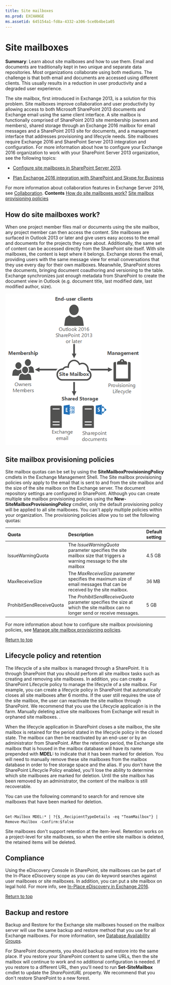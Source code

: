 ```yaml
---
title: Site mailboxes
ms.prod: EXCHANGE
ms.assetid: 645154a1-fd8a-4332-a306-5ce0b4be1a05
---
```



# Site mailboxes
 **Summary**: Learn about site mailboxes and how to use them.
Email and documents are traditionally kept in two unique and separate data repositories. Most organizations collaborate using both mediums. The challenge is that both email and documents are accessed using different clients. This usually results in a reduction in user productivity and a degraded user experience.
  
    
    

The site mailbox, first introduced in Exchange 2013, is a solution for this problem. Site mailboxes improve collaboration and user productivity by allowing access to both Microsoft SharePoint 2013 documents and Exchange email using the same client interface. A site mailbox is functionally comprised of SharePoint 2013 site membership (owners and members), shared storage through an Exchange 2016 mailbox for email messages and a SharePoint 2013 site for documents, and a management interface that addresses provisioning and lifecycle needs. 
Site mailboxes require Exchange 2016 and SharePoint Server 2013 integration and configuration. For more information about how to configure your Exchange 2016 organization to work with your SharePoint Server 2013 organization, see the following topics: 
  
    
    


-  [Configure site mailboxes in SharePoint Server 2013](https://go.microsoft.com/fwlink/p/?LinkId=258264).
    
  
-  [Plan Exchange 2016 integration with SharePoint and Skype for Business](plan-exchange-2016-integration-with-sharepoint-and-skype-for-business.md)
    
  
For more information about collaboration features in Exchange Server 2016, see  [Collaboration](collaboration.md). **Contents** [How do site mailboxes work?](site-mailboxes.md#howwork) [Site mailbox provisioning policies](site-mailboxes.md#policies)
## How do site mailboxes work?
<a name="howwork"> </a>

When one project member files mail or documents using the site mailbox, any project member can then access the content. Site mailboxes are surfaced in Outlook 2013 or later and give users easy access to the email and documents for the projects they care about. Additionally, the same set of content can be accessed directly from the SharePoint site itself. With site mailboxes, the content is kept where it belongs. Exchange stores the email, providing users with the same message view for email conversations that they use every day for their own mailboxes. Meanwhile, SharePoint stores the documents, bringing document coauthoring and versioning to the table. Exchange synchronizes just enough metadata from SharePoint to create the document view in Outlook (e.g. document title, last modified date, last modified author, size).
  
    
    

  
    
    
![Site mailboxes storage and usage diagram](images/ITPro_SiteMailbox_DataFlow.png)
  
    
    

  
    
    

  
    
    

## Site mailbox provisioning policies
<a name="policies"> </a>

Site mailbox quotas can be set by using the **SiteMailboxProvisioningPolicy** cmdlets in the Exchange Management Shell. The Site mailbox provisioning policies only apply to the email that is sent to and from the site mailbox and the size of the site mailbox on the Exchange server. The document repository settings are configured in SharePoint. Although you can create multiple site mailbox provisioning policies using the **New-SiteMailboxProvisioningPolicy** cmdlet, only the default provisioning policy will be applied to all site mailboxes. You can't apply multiple policies within your organization. The provisioning policies allow you to set the following quotas:
  
    
    


|**Quota**|**Description**|**Default setting**|
|:-----|:-----|:-----|
|IssueWarningQuota  <br/> |The  _IssueWarningQuota_ parameter specifies the site mailbox size that triggers a warning message to the site mailbox <br/> |4.5 GB  <br/> |
|MaxReceiveSize  <br/> |The  _MaxReceiveSize_ parameter specifies the maximum size of email messages that can be received by the site mailbox. <br/> |36 MB  <br/> |
|ProhibitSendReceiveQuota  <br/> |The  _ProhibitSendReceiveQuota_ parameter specifies the size at which the site mailbox can no longer send or receive messages. <br/> |5 GB  <br/> |
   
For more information about how to configure site mailbox provisioning policies, see  [Manage site mailbox provisioning policies](http://technet.microsoft.com/library/2f160d1a-a031-461f-8d29-c9cd49ca1645.aspx).
  
    
    
 [Return to top](http://technet.microsoft.com/library/2c4393f4-d274-4e6c-bd09-9577e68c5a33.aspx#howwork)
  
    
    

## Lifecycle policy and retention
<a name="policies"> </a>

The lifecycle of a site mailbox is managed through a SharePoint. It is through SharePoint that you should perform all site mailbox tasks such as creating and removing site mailboxes. In addition, you can create a SharePoint Lifecycle policy to manage the lifecycle of a site mailbox. For example, you can create a lifecycle policy in SharePoint that automatically closes all site mailboxes after 6 months. If the user still requires the use of the site mailbox, the user can reactivate the site mailbox through SharePoint. We recommend that you use the Lifecycle application is in the farm. Manually deleting active site mailboxes from Exchange will result in orphaned site mailboxes. .
  
    
    
When the lifecycle application in SharePoint closes a site mailbox, the site mailbox is retained for the period stated in the lifecycle policy in the closed state. The mailbox can then be reactivated by an end-user or by an administrator from SharePoint. After the retention period, the Exchange site mailbox that is housed in the mailbox database will have its name prepended with **MDEL:** to indicate that it has been marked for deletion. You will need to manually remove these site mailboxes from the mailbox database in order to free storage space and the alias. If you don't have the SharePoint Lifecycle Policy enabled, you'll lose the ability to determine which site mailboxes are marked for deletion. Until the site mailbox has been removed by an administrator, the content of the mailbox is still recoverable.
  
    
    
You can use the following command to search for and remove site mailboxes that have been marked for deletion.
  
    
    



```

Get-Mailbox MDEL:* | ?{$_.RecipientTypeDetails -eq "TeamMailbox"} | Remove-Mailbox -Confirm:$false
```

Site mailboxes don't support retention at the item-level. Retention works on a project-level for site mailboxes, so when the entire site mailbox is deleted, the retained items will be deleted.
  
    
    

## Compliance
<a name="policies"> </a>

Using the eDiscovery Console in SharePoint, site mailboxes can be part of the In-Place eDiscovery scope as you can do keyword searches against user mailboxes or site mailboxes. In addition, you can put a site mailbox on legal hold. For more info, see  [In-Place eDiscovery in Exchange 2016](in-place-ediscovery-in-exchange-2016.md).
  
    
    
 [Return to top](http://technet.microsoft.com/library/2c4393f4-d274-4e6c-bd09-9577e68c5a33.aspx#howwork)
  
    
    

## Backup and restore
<a name="policies"> </a>

Backup and Restore for the Exchange site mailboxes housed on the mailbox server will use the same backup and restore method that you use for all Exchange mailboxes. For more information, see  [Database Availability Groups](http://technet.microsoft.com/library/ab9b88ce-2f44-4334-96ad-a666b95888a0.aspx).
  
    
    
For SharePoint documents, you should backup and restore into the same place. If you restore your SharePoint content to same URLs, then the site mailbox will continue to work and no additional configuration is needed. If you restore to a different URL, then you'll need to run **Set-SiteMailbox** cmdlet to update the _SharePointURL_ property. We recommend that you don't restore SharePoint to a new forest.
  
    
    

